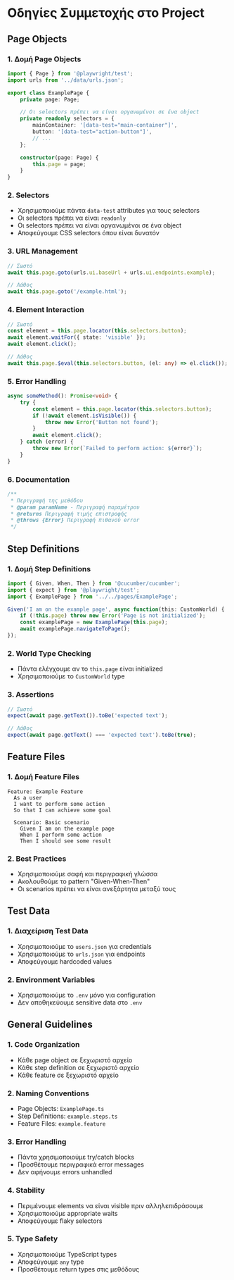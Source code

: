 # Οδηγίες Συμμετοχής στο Project

## Page Objects

### 1. Δομή Page Objects
```typescript
import { Page } from '@playwright/test';
import urls from '../data/urls.json';

export class ExamplePage {
    private page: Page;

    // Οι selectors πρέπει να είναι οργανωμένοι σε ένα object
    private readonly selectors = {
        mainContainer: '[data-test="main-container"]',
        button: '[data-test="action-button"]',
        // ...
    };

    constructor(page: Page) {
        this.page = page;
    }
}
```

### 2. Selectors
- Χρησιμοποιούμε πάντα `data-test` attributes για τους selectors
- Οι selectors πρέπει να είναι `readonly`
- Οι selectors πρέπει να είναι οργανωμένοι σε ένα object
- Αποφεύγουμε CSS selectors όπου είναι δυνατόν

### 3. URL Management
```typescript
// Σωστό
await this.page.goto(urls.ui.baseUrl + urls.ui.endpoints.example);

// Λάθος
await this.page.goto('/example.html');
```

### 4. Element Interaction
```typescript
// Σωστό
const element = this.page.locator(this.selectors.button);
await element.waitFor({ state: 'visible' });
await element.click();

// Λάθος
await this.page.$eval(this.selectors.button, (el: any) => el.click());
```

### 5. Error Handling
```typescript
async someMethod(): Promise<void> {
    try {
        const element = this.page.locator(this.selectors.button);
        if (!await element.isVisible()) {
            throw new Error('Button not found');
        }
        await element.click();
    } catch (error) {
        throw new Error(`Failed to perform action: ${error}`);
    }
}
```

### 6. Documentation
```typescript
/**
 * Περιγραφή της μεθόδου
 * @param paramName - Περιγραφή παραμέτρου
 * @returns Περιγραφή τιμής επιστροφής
 * @throws {Error} Περιγραφή πιθανού error
 */
```

## Step Definitions

### 1. Δομή Step Definitions
```typescript
import { Given, When, Then } from '@cucumber/cucumber';
import { expect } from '@playwright/test';
import { ExamplePage } from '../../pages/ExamplePage';

Given('I am on the example page', async function(this: CustomWorld) {
    if (!this.page) throw new Error('Page is not initialized');
    const examplePage = new ExamplePage(this.page);
    await examplePage.navigateToPage();
});
```

### 2. World Type Checking
- Πάντα ελέγχουμε αν το `this.page` είναι initialized
- Χρησιμοποιούμε το `CustomWorld` type

### 3. Assertions
```typescript
// Σωστό
expect(await page.getText()).toBe('expected text');

// Λάθος
expect(await page.getText() === 'expected text').toBe(true);
```

## Feature Files

### 1. Δομή Feature Files
```gherkin
Feature: Example Feature
  As a user
  I want to perform some action
  So that I can achieve some goal

  Scenario: Basic scenario
    Given I am on the example page
    When I perform some action
    Then I should see some result
```

### 2. Best Practices
- Χρησιμοποιούμε σαφή και περιγραφική γλώσσα
- Ακολουθούμε το pattern "Given-When-Then"
- Οι scenarios πρέπει να είναι ανεξάρτητα μεταξύ τους

## Test Data

### 1. Διαχείριση Test Data
- Χρησιμοποιούμε το `users.json` για credentials
- Χρησιμοποιούμε το `urls.json` για endpoints
- Αποφεύγουμε hardcoded values

### 2. Environment Variables
- Χρησιμοποιούμε το `.env` μόνο για configuration
- Δεν αποθηκεύουμε sensitive data στο `.env`

## General Guidelines

### 1. Code Organization
- Κάθε page object σε ξεχωριστό αρχείο
- Κάθε step definition σε ξεχωριστό αρχείο
- Κάθε feature σε ξεχωριστό αρχείο

### 2. Naming Conventions
- Page Objects: `ExamplePage.ts`
- Step Definitions: `example.steps.ts`
- Feature Files: `example.feature`

### 3. Error Handling
- Πάντα χρησιμοποιούμε try/catch blocks
- Προσθέτουμε περιγραφικά error messages
- Δεν αφήνουμε errors unhandled

### 4. Stability
- Περιμένουμε elements να είναι visible πριν αλληλεπιδράσουμε
- Χρησιμοποιούμε appropriate waits
- Αποφεύγουμε flaky selectors

### 5. Type Safety
- Χρησιμοποιούμε TypeScript types
- Αποφεύγουμε `any` type
- Προσθέτουμε return types στις μεθόδους 